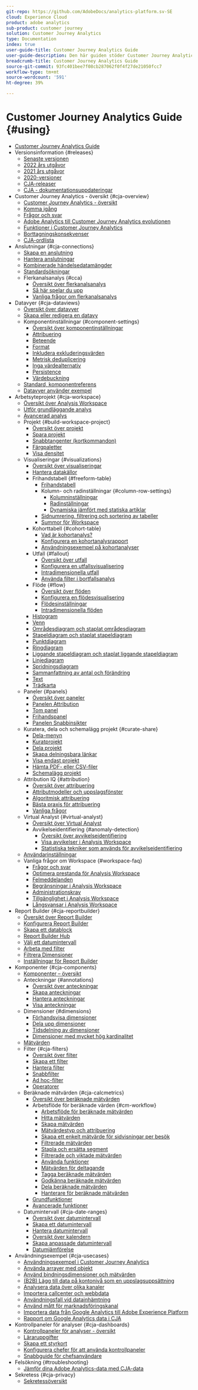 ```yaml
---
git-repo: https://github.com/AdobeDocs/analytics-platform.sv-SE
cloud: Experience Cloud
product: adobe analytics
sub-product: customer journey
solution: Customer Journey Analytics
type: Documentation
index: true
user-guide-title: Customer Journey Analytics Guide
user-guide-description: Den här guiden stöder Customer Journey Analytics, nästa generation av Adobe-lösning för flerkanalsanalys, baserad på Adobe Experience Platform.
breadcrumb-title: Customer Journey Analytics Guide
source-git-commit: 93fc401bee7f08cb287062f0f4f27de21050fcc7
workflow-type: tm+mt
source-wordcount: '591'
ht-degree: 39%

---
```



# Customer Journey Analytics Guide {#using}

+ [Customer Journey Analytics Guide](getting-started/cja-landing.md)
+ Versionsinformation {#releases}
   + [Senaste versionen](release-notes/latest.md)
   + [2022 års utgåvor](release-notes/2022.md)
   + [2021 års utgåvor](release-notes/2021.md)
   + [2020-versioner](release-notes/2020.md)
   + [CJA-releaser](release-notes/releases.md)
   + [CJA - dokumentationsuppdateringar](release-notes/doc-changes.md)
+ Customer Journey Analytics - översikt {#cja-overview}
   + [Customer Journey Analytics - översikt](getting-started/cja-overview.md)
   + [Komma igång](getting-started/cja-getting-started.md)
   + [Frågor och svar](getting-started/cja-faq.md)
   + [Adobe Analytics till Customer Journey Analytics evolutionen](getting-started/aa-to-cja.md)
   + [Funktioner i Customer Journey Analytics](getting-started/cja-aa.md)
   + [Borttagningskonsekvenser](getting-started/cja-deletion.md)
   + [CJA-ordlista](getting-started/cja-glossary.md)
+ Anslutningar {#cja-connections}
   + [Skapa en anslutning](connections/create-connection.md)
   + [Hantera anslutningar](connections/manage-connections.md)
   + [Kombinerade händelsedatamängder](connections/combined-dataset.md)
   + [Standardsökningar](connections/standard-lookups.md)
   + Flerkanalsanalys {#cca}
      + [Översikt över flerkanalsanalys](connections/cca/overview.md)
      + [Så här spelar du upp](connections/cca/replay.md)
      + [Vanliga frågor om flerkanalsanalys](connections/cca/faq.md)
+ Datavyer {#cja-dataviews}
   + [Översikt över datavyer](data-views/data-views.md)
   + [Skapa eller redigera en datavy](data-views/create-dataview.md)
   + Komponentinställningar {#component-settings}
      + [Översikt över komponentinställningar](data-views/component-settings/overview.md)
      + [Attribuering](data-views/component-settings/attribution.md)
      + [Beteende](data-views/component-settings/behavior.md)
      + [Format](data-views/component-settings/format.md)
      + [Inkludera exkluderingsvärden](data-views/component-settings/include-exclude-values.md)
      + [Metrisk deduplicering](data-views/component-settings/metric-deduplication.md)
      + [Inga värdealternativ](data-views/component-settings/no-value-options.md)
      + [Persistence](data-views/component-settings/persistence.md)
      + [Värdebuckning](data-views/component-settings/value-bucketing.md)
   + [Standard, komponentreferens](data-views/component-reference.md)
   + [Datavyer använder exempel](data-views/data-views-usecases.md)
+ Arbetsyteprojekt {#cja-workspace}
   + [Översikt över Analysis Workspace](analysis-workspace/home.md)
   + [Utför grundläggande analys](analysis-workspace/perform-basic-analysis.md)
   + [Avancerad analys](analysis-workspace/perform-adv-analysis.md)
   + Projekt {#build-workspace-project}
      + [Översikt över projekt](analysis-workspace/build-workspace-project/freeform-overview.md)
      + [Spara projekt](analysis-workspace/build-workspace-project/save-projects.md)
      + [Snabbtangenter (kortkommandon)](analysis-workspace/build-workspace-project/fa-shortcut-keys.md)
      + [Färgpaletter](analysis-workspace/build-workspace-project/color-palettes.md)
      + [Visa densitet](analysis-workspace/build-workspace-project/view-density.md)
   + Visualiseringar {#visualizations}
      + [Översikt över visualiseringar](analysis-workspace/visualizations/freeform-analysis-visualizations.md)
      + [Hantera datakällor](analysis-workspace/visualizations/t-sync-visualization.md)
      + Frihandstabell {#freeform-table}
         + [Frihandstabell](analysis-workspace/visualizations/freeform-table/freeform-table.md)
         + Kolumn- och radinställningar {#column-row-settings}
            + [Kolumninställningar](analysis-workspace/visualizations/freeform-table/column-row-settings/column-settings.md)
            + [Radinställningar](analysis-workspace/visualizations/freeform-table/column-row-settings/table-settings.md)
            + [Dynamiska jämfört med statiska artiklar](analysis-workspace/visualizations/freeform-table/column-row-settings/manual-vs-dynamic-rows.md)
         + [Sidnumrering, filtrering och sortering av tabeller](analysis-workspace/visualizations/freeform-table/pagination-filtering-sorting.md)
         + [Summor för Workspace](analysis-workspace/visualizations/freeform-table/workspace-totals.md)
      + Kohorttabell {#cohort-table}
         + [Vad är kohortanalys?](analysis-workspace/visualizations/cohort-table/cohort-analysis.md)
         + [Konfigurera en kohortanalysrapport](analysis-workspace/visualizations/cohort-table/t-cohort.md)
         + [Användningsexempel på kohortanalyser](analysis-workspace/visualizations/cohort-table/cohort-use-cases.md)
      + Utfall {#fallout}
         + [Översikt över utfall](analysis-workspace/visualizations/fallout/fallout-flow.md)
         + [Konfigurera en utfallsvisualisering](analysis-workspace/visualizations/fallout/configuring-fallout.md)
         + [Intradimensionella utfall](analysis-workspace/visualizations/fallout/configuring-interdimensional-fallout.md)
         + [Använda filter i bortfallsanalys](analysis-workspace/visualizations/fallout/compare-segments-fallout.md)
      + Flöde {#flow}
         + [Översikt över flöden](analysis-workspace/visualizations/c-flow/flow.md)
         + [Konfigurera en flödesvisualisering](analysis-workspace/visualizations/c-flow/creating-flow-report.md)
         + [Flödesinställningar](analysis-workspace/visualizations/c-flow/flow-settings.md)
         + [Intradimensionella flöden](analysis-workspace/visualizations/c-flow/multi-dimensional-flow.md)
      + [Histogram](analysis-workspace/visualizations/histogram.md)
      + [Venn](analysis-workspace/visualizations/venn.md)
      + [Områdesdiagram och staplat områdesdiagram](analysis-workspace/visualizations/area.md)
      + [Stapeldiagram och staplat stapeldiagram](analysis-workspace/visualizations/bar.md)
      + [Punktdiagram](analysis-workspace/visualizations/bullet-graph.md)
      + [Ringdiagram](analysis-workspace/visualizations/donut.md)
      + [Liggande stapeldiagram och staplat liggande stapeldiagram](analysis-workspace/visualizations/horizontal-bar.md)
      + [Linjediagram](analysis-workspace/visualizations/line.md)
      + [Spridningsdiagram](analysis-workspace/visualizations/scatterplot.md)
      + [Sammanfattning av antal och förändring](analysis-workspace/visualizations/summary-number-change.md)
      + [Text](analysis-workspace/visualizations/text.md)
      + [Trädkarta](analysis-workspace/visualizations/treemap.md)
   + Paneler {#panels}
      + [Översikt över paneler](analysis-workspace/c-panels/panels.md)
      + [Panelen Attribution](analysis-workspace/c-panels/attribution.md)
      + [Tom panel](analysis-workspace/c-panels/blank-panel.md)
      + [Frihandspanel](analysis-workspace/c-panels/freeform-panel.md)
      + [Panelen Snabbinsikter](analysis-workspace/c-panels/quickinsight.md)
   + Kuratera, dela och schemalägg projekt {#curate-share}
      + [Dela-menyn](analysis-workspace/curate-share/send-schedule-files.md)
      + [Kuratprojekt](analysis-workspace/curate-share/curate.md)
      + [Dela projekt](analysis-workspace/curate-share/share-projects.md)
      + [Skapa delningsbara länkar](analysis-workspace/curate-share/shareable-links.md)
      + [Visa endast  projekt](analysis-workspace/curate-share/view-only-projects.md)
      + [Hämta PDF- eller CSV-filer](analysis-workspace/curate-share/download-send.md)
      + [Schemalägg projekt](analysis-workspace/curate-share/t-schedule-report.md)
   + Attribution IQ {#attribution}
      + [Översikt över attribuering](analysis-workspace/attribution/overview.md)
      + [Attributmodeller och uppslagsfönster](analysis-workspace/attribution/models.md)
      + [Algoritmisk attribuering](analysis-workspace/attribution/algorithmic.md)
      + [Bästa praxis för attribuering](analysis-workspace/attribution/best-practices.md)
      + [Vanliga frågor](analysis-workspace/attribution/faq.md)
   + Virtual Analyst {#virtual-analyst}
      + [Översikt över Virtual Analyst](analysis-workspace/virtual-analyst/overview.md)
      + Avvikelseidentifiering {#anomaly-detection}
         + [Översikt över avvikelseidentifiering](analysis-workspace/virtual-analyst/c-anomaly-detection/anomaly-detection.md)
         + [Visa avvikelser i Analysis Workspace](analysis-workspace/virtual-analyst/c-anomaly-detection/view-anomalies.md)
         + [Statistiska tekniker som används för avvikelseidentifiering](analysis-workspace/virtual-analyst/c-anomaly-detection/statistics-anomaly-detection.md)
   + [Användarinställningar](analysis-workspace/user-preferences.md)
   + Vanliga frågor om Workspace {#workspace-faq}
      + [Frågor och svar](analysis-workspace/workspace-faq/faq.md)
      + [Optimera prestanda för Analysis Workspace](analysis-workspace/workspace-faq/optimizing-performance.md)
      + [Felmeddelanden](analysis-workspace/workspace-faq/error-messages.md)
      + [Begränsningar i Analysis Workspace](analysis-workspace/workspace-faq/aw-limitations.md)
      + [Administrationskrav](analysis-workspace/workspace-faq/frequently-asked-questions-analysis-workspace.md)
      + [Tillgänglighet i Analysis Workspace](analysis-workspace/workspace-faq/aw-accessibility.md)
      + [Långsvansar i Analysis Workspace](analysis-workspace/workspace-faq/long-tail.md)
+ Report Builder {#cja-reportbuilder}
   + [Översikt över Report Builder](report-builder/report-buider-overview.md)
   + [Konfigurera Report Builder](report-builder/report-builder-setup.md)
   + [Skapa ett datablock](report-builder/create-a-data-block.md)
   + [Report Builder Hub](report-builder/report-builder-hub.md)
   + [Välj ett datumintervall](report-builder/select-date-range.md)
   + [Arbeta med filter](report-builder/work-with-filters.md)
   + [Filtrera Dimensioner](report-builder/filter-dimensions.md)
   + [Inställningar för Report Builder](report-builder/report-builder-settings.md)
+ Komponenter {#cja-components}
   + [Komponenter – översikt](components/overview.md)
   + Anteckningar {#annotations}
      + [Översikt över anteckningar](components/annotations/overview.md)
      + [Skapa anteckningar](components/annotations/create-annotations.md)
      + [Hantera anteckningar](components/annotations/manage-annotations.md)
      + [Visa anteckningar](components/annotations/view-annotations.md)
   + Dimensioner {#dimensions}
      + [Förhandsvisa dimensioner](components/dimensions/view-dimensions.md)
      + [Dela upp dimensioner](components/dimensions/t-breakdown-fa.md)
      + [Tidsdelning av dimensioner](components/dimensions/time-parting-dimensions.md)
      + [Dimensioner med mycket hög kardinalitet](components/dimensions/high-cardinality.md)
   + [Mätvärden](components/apply-create-metrics.md)
   + Filter {#cja-filters}
      + [Översikt över filter](components/filters/filters-overview.md)
      + [Skapa ett filter](components/filters/create-filters.md)
      + [Hantera filter](components/filters/manage-filters.md)
      + [Snabbfilter](components/filters/quick-filters.md)
      + [Ad hoc-filter](components/filters/ad-hoc-filters.md)
      + [Operatorer](components/filters/operators.md)
   + Beräknade mätvärden {#cja-calcmetrics}
      + [Översikt över beräknade mätvärden](components/calc-metrics/calc-metr-overview.md)
      + Arbetsflöde för beräknade värden {#cm-workflow}
         + [Arbetsflöde för beräknade mätvärden](components/calc-metrics/cm-workflow/cm-workflow.md)
         + [Hitta mätvärden](components/calc-metrics/cm-workflow/cm-finding.md)
         + [Skapa mätvärden](components/calc-metrics/cm-workflow/cm-build-metrics.md)
         + [Mätvärdestyp och attribuering](components/calc-metrics/cm-workflow/m-metric-type-alloc.md)
         + [Skapa ett enkelt mätvärde för sidvisningar per besök](components/calc-metrics/cm-workflow/cm-pvv.md)
         + [Filtrerade mätvärden](components/calc-metrics/cm-workflow/metrics-with-segments.md)
         + [Stapla och ersätta segment](components/calc-metrics/cm-workflow/cm-stack-seg.md)
         + [Filtrerade och viktade mätvärden](components/calc-metrics/cm-workflow/cm-weighted-metric.md)
         + [Använda funktioner](components/calc-metrics/cm-workflow/cm-using-functions.md)
         + [Mätvärden för deltagande](components/calc-metrics/cm-workflow/participation-metric.md)
         + [Tagga beräknade mätvärden](components/calc-metrics/cm-workflow/cm-tagging.md)
         + [Godkänna beräknade mätvärden](components/calc-metrics/cm-workflow/cm-approving.md)
         + [Dela beräknade mätvärden](components/calc-metrics/cm-workflow/cm-sharing.md)
         + [Hanterare för beräknade mätvärden](components/calc-metrics/cm-workflow/cm-manager.md)
      + [Grundfunktioner](components/calc-metrics/cm-functions.md)
      + [Avancerade funktioner](components/calc-metrics/cm-adv-functions.md)
   + Datumintervall {#cja-date-ranges}
      + [Översikt över datumintervall](components/date-ranges/overview.md)
      + [Skapa ett datumintervall](components/date-ranges/create.md)
      + [Hantera datumintervall](components/date-ranges/manage.md)
      + [Översikt över kalendern](components/date-ranges/calendar.md)
      + [Skapa anpassade datumintervall](components/date-ranges/custom-date-ranges.md)
      + [Datumjämförelse](components/date-ranges/time-comparison.md)
+ Användningsexempel {#cja-usecases}
   + [Användningsexempel i Customer Journey Analytics](use-cases/cja-usecases.md)
   + [Använda arrayer med objekt](use-cases/object-arrays.md)
   + [Använd bindningsdimensioner och mätvärden](use-cases/binding-dimensions-metrics.md)
   + [(B2B) Lägg till data på kontonivå som en uppslagsuppsättning](use-cases/b2b.md)
   + [Analysera data över olika kanaler](use-cases/cross-channel.md)
   + [Importera callcenter och webbdata](use-cases/call-center.md)
   + [Användningsfall vid datainhämtning](use-cases/data-ingestion.md)
   + [Använd mått för marknadsföringskanal](use-cases/marketing-channels.md)
   + [Importera data från Google Analytics till Adobe Experience Platform](use-cases/ga-to-cja.md)
   + [Rapport om Google Analytics data i CJA](use-cases/ga-to-cja-reporting.md)
+ Kontrollpaneler för analyser {#cja-dashboards}
   + [Kontrollpaneler för analyser - översikt](mobile-app/home.md)
   + [Läraruppgifter](mobile-app/curator.md)
   + [Skapa ett styrkort](mobile-app/create-scorecard.md)
   + [Konfigurera chefer för att använda kontrollpaneler](mobile-app/set-up-execs.md)
   + [Snabbguide för chefsanvändare](mobile-app/executive.md)
+ Felsökning {#troubleshooting}
   + [Jämför dina Adobe Analytics-data med CJA-data](troubleshooting/compare.md)
+ Sekretess {#cja-privacy}
   + [Sekretessöversikt](privacy/privacy-overview.md)


